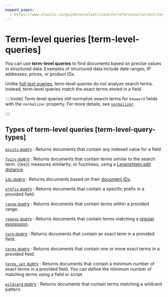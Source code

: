 ```yaml
---
mapped_pages:
  - https://www.elastic.co/guide/en/elasticsearch/reference/current/term-level-queries.html
---
```


# Term-level queries [term-level-queries]

You can use **term-level queries** to find documents based on precise values in structured data. Examples of structured data include date ranges, IP addresses, prices, or product IDs.

Unlike [full-text queries](/reference/query-languages/query-dsl/full-text-queries.md), term-level queries do not analyze search terms. Instead, term-level queries match the exact terms stored in a field.

::::{note}
Term-level queries still normalize search terms for `keyword` fields with the `normalizer` property. For more details, see [`normalizer`](/reference/elasticsearch/mapping-reference/normalizer.md).

::::



## Types of term-level queries [term-level-query-types]

[`exists` query](/reference/query-languages/query-dsl/query-dsl-exists-query.md)
:   Returns documents that contain any indexed value for a field.

[`fuzzy` query](/reference/query-languages/query-dsl/query-dsl-fuzzy-query.md)
:   Returns documents that contain terms similar to the search term. {{es}} measures similarity, or fuzziness, using a [Levenshtein edit distance](https://en.wikipedia.org/wiki/Levenshtein_distance).

[`ids` query](/reference/query-languages/query-dsl/query-dsl-ids-query.md)
:   Returns documents based on their [document IDs](/reference/elasticsearch/mapping-reference/mapping-id-field.md).

[`prefix` query](/reference/query-languages/query-dsl/query-dsl-prefix-query.md)
:   Returns documents that contain a specific prefix in a provided field.

[`range` query](/reference/query-languages/query-dsl/query-dsl-range-query.md)
:   Returns documents that contain terms within a provided range.

[`regexp` query](/reference/query-languages/query-dsl/query-dsl-regexp-query.md)
:   Returns documents that contain terms matching a [regular expression](https://en.wikipedia.org/wiki/Regular_expression).

[`term` query](/reference/query-languages/query-dsl/query-dsl-term-query.md)
:   Returns documents that contain an exact term in a provided field.

[`terms` query](/reference/query-languages/query-dsl/query-dsl-terms-query.md)
:   Returns documents that contain one or more exact terms in a provided field.

[`terms_set` query](/reference/query-languages/query-dsl/query-dsl-terms-set-query.md)
:   Returns documents that contain a minimum number of exact terms in a provided field. You can define the minimum number of matching terms using a field or script.

[`wildcard` query](/reference/query-languages/query-dsl/query-dsl-wildcard-query.md)
:   Returns documents that contain terms matching a wildcard pattern.
